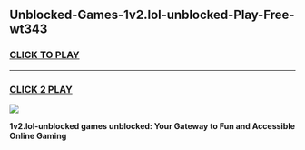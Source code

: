 
## Unblocked-Games-1v2.lol-unblocked-Play-Free-wt343
<h3>
<a href="https://premium76.site?title=1v2.lol-unblocked&ref=21A">CLICK TO PLAY</a></h3>
<hr>

<h3>
<a href="https://premium76.site?title=1v2.lol-unblocked&ref=21A">CLICK 2 PLAY</a>
  
</h3>

<a href="https://premium76.site?title=1v2.lol-unblocked&ref=21A"><img src="https://clearcache.store/games.png"></a>


**1v2.lol-unblocked games unblocked: Your Gateway to Fun and Accessible Online Gaming**
